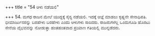 +++
title = "54 ಆಳು ನಡೆಯಲಿ"

+++
54. ಮಗಧ ರಾಜನ ಮೇಲೆ ಯುದ್ದಕ್ಕೆ ಸೈನ್ಯ  ನಡೆಯಲಿ. ಇದಕ್ಕೆ ಆಜ್ಞೆ ಮಾಡಲು ಕೃಷ್ಣನೇ ಸೇನಾಧಿಪತಿ. ಭೀಮಾರ್ಜುನರನ್ನು ಬರಹೇಳು ಬರಹೇಳು ಎಂದು ಆಳುಗಳು ಸಾರಿದರು. ರಾಜರುಗಳೆಲ್ಲ ಒಂದುಗೂಡಿ ಹೊರಟು ಸೇನೆಯ ವೈಭವವನ್ನು ನೋಡುತ್ತಾ ಹಂತಹಂತವಾದ ಪ್ರಯಾಣ ಗತಿಯಲ್ಲಿ ಮುನ್ನಡೆದರು.